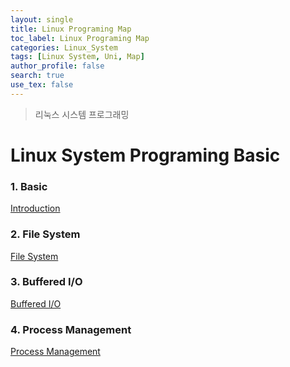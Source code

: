 ```yaml
---
layout: single
title: Linux Programing Map
toc_label: Linux Programing Map
categories: Linux_System
tags: [Linux System, Uni, Map]
author_profile: false
search: true
use_tex: false
---
```


> 리눅스 시스템 프로그래밍

# Linux System Programing Basic

### 1. Basic

[Introduction]({{site.url}}/linux/lp_basic)

### 2. File System

[File System]({{site.url}}/linux/file_system)

### 3. Buffered I/O

[Buffered I/O]({{site.url}}/linux/buffered_io)

### 4. Process Management
[Process Management]({{site.url}}/linux/process_management)